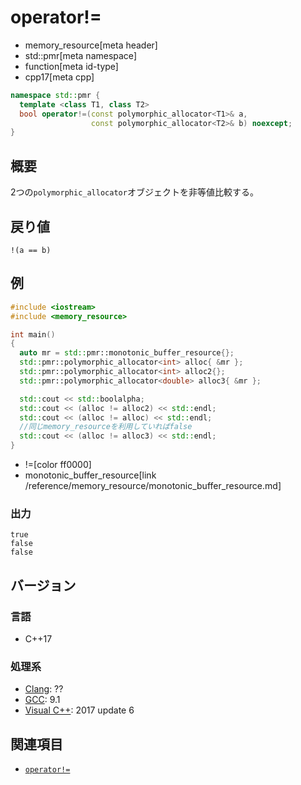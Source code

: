 # operator!=
* memory_resource[meta header]
* std::pmr[meta namespace]
* function[meta id-type]
* cpp17[meta cpp]

```cpp
namespace std::pmr {
  template <class T1, class T2>
  bool operator!=(const polymorphic_allocator<T1>& a,
                  const polymorphic_allocator<T2>& b) noexcept;
}
```

## 概要
2つの`polymorphic_allocator`オブジェクトを非等値比較する。

## 戻り値
`!(a == b)`

## 例
```cpp example
#include <iostream>
#include <memory_resource>

int main()
{
  auto mr = std::pmr::monotonic_buffer_resource{};
  std::pmr::polymorphic_allocator<int> alloc{ &mr };
  std::pmr::polymorphic_allocator<int> alloc2{};
  std::pmr::polymorphic_allocator<double> alloc3{ &mr };

  std::cout << std::boolalpha;
  std::cout << (alloc != alloc2) << std::endl;
  std::cout << (alloc != alloc) << std::endl;
  //同じmemory_resourceを利用していればfalse
  std::cout << (alloc != alloc3) << std::endl;
}
```
* !=[color ff0000]
* monotonic_buffer_resource[link /reference/memory_resource/monotonic_buffer_resource.md]

### 出力
```
true
false
false
```

## バージョン
### 言語
- C++17

### 処理系
- [Clang](/implementation.md#clang): ??
- [GCC](/implementation.md#gcc): 9.1
- [Visual C++](/implementation.md#visual_cpp): 2017 update 6

## 関連項目
- [`operator!=`](/reference/memory_resource/memory_resource/op_not_equal.md)